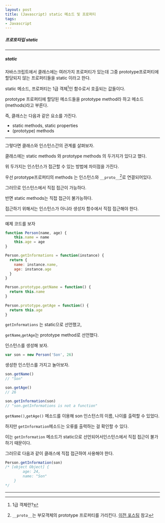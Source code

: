 ```yaml
---
layout: post
title: (Javascript) static 메소드 및 프로퍼티
tags:
- Javascript
---
```




##### 프로토타입 static

---



##### static

자바스크립트에서 클래스에는 여러가지 프로퍼티가 있는데 그중 prototype프로퍼티에 할당되지 않는 프로퍼티들을 static 이라고 한다.

static 메소드, 프로퍼티는 1급 객체[^1]인 함수로서 호출되는 값들이다.

prototype 프로퍼티에 할당된 메소드들을 prototype method라 하고 메소드(methods)라고 부른다.



즉, 클래스는 다음과 같은 요소를 가진다.

- static methods, static properties
- (prototype) methods



---



그렇다면 클래스와 인스턴스간의 관계를 살펴보자.

클래스에는 static methods 와 prototype methods 의 두가지가 있다고 했다.

위 두가지는 인스턴스가 접근할 수 있는 방법에 차이점을 가진다.



우선 prototype프로퍼티의 methods 는 인스턴스와 `__proto__`[^2]로 연결되어있다.

그러므로 인스턴스에서 직접 접근이 가능하다.



반면 static methods는 직접 접근이 불가능하다.

접근하기 위해서는 인스턴스가 아니라 생성자 함수에서 직접 접근해야 한다.



---

예제 코드를 보자



```javascript
function Person(name, age) {
    this.name = name
    this.age = age
}

Person.getInformations = function(instance) {
  return {
    name: instance.name,
    age: instance.age
  }
}

Person.prototype.getName = function() {
  return this.name
}
 
Person.prototype.getAge = function() {
  return this.age
}
```

`getInformations` 는 static으로 선언했고,

`getName`,`getAge`는 prototype method로 선언했다.



인스턴스를 생성해 보자.

```javascript
var son = new Person('Son', 26)
```

생성한 인스턴스를 가지고 놀아보자.

```javascript
son.getName()
// "Son"

son.getAge()
// 26

son.getInformation(son)
// "son.getInformations is not a function"
```

`getName()`,`getAge()` 메소드를 이용해 son 인스턴스의 이름, 나이를 출력할 수 있었다.

하지만 `getInformation`메소드는 오류를 출력하는 걸 확인할 수 있다.

이는 `getInformation` 메소드가 static으로 선언되어서인스턴스에서 직접 접근이 불가하기 때문이다.

그러므로 다음과 같이 클래스에 직접 접근하여 사용해야 한다.

```javascript
Person.getInformation(son)
/* [object Object] {
  		age: 24,
  		name: "Son"
	}
*/
```



___

[^1]: 1급 객체란?
[^2]: `__proto__`는 부모객체의 prototype 프로퍼티를 가리킨다. [이전 포스팅](https://jaeworld.github.io/Javascript-Flow-7/) 참고
